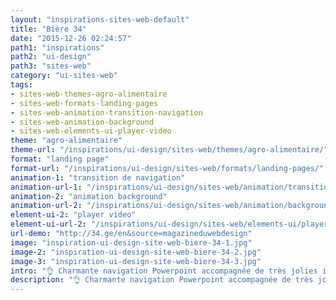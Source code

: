 ```yaml
---
layout: "inspirations-sites-web-default"
title: "Bière 34"
date: "2015-12-26 02:24:57"
path1: "inspirations"
path2: "ui-design"
path3: "sites-web"
category: "ui-sites-web"
tags:
- sites-web-themes-agro-alimentaire
- sites-web-formats-landing-pages
- sites-web-animation-transition-navigation
- sites-web-animation-background
- sites-web-elements-ui-player-video
theme: "agro-alimentaire"
theme-url: "/inspirations/ui-design/sites-web/themes/agro-alimentaire/"
format: "landing page"
format-url: "/inspirations/ui-design/sites-web/formats/landing-pages/"
animation-1: "transition de navigation"
animation-url-1: "/inspirations/ui-design/sites-web/animation/transition-navigation/"
animation-2: "animation background"
animation-url-2: "/inspirations/ui-design/sites-web/animation/background/"
element-ui-2: "player video"
element-ui-url-2: "/inspirations/ui-design/sites-web/elements-ui/player-video/"
url-demo: "http://34.ge/en&source=magazineduwebdesign"
image: "inspiration-ui-design-site-web-biere-34-1.jpg"
image-2: "inspiration-ui-design-site-web-biere-34-2.jpg"
image-3: "inspiration-ui-design-site-web-biere-34-3.jpg"
intro: "👌 Charmante navigation Powerpoint accompagnée de très jolies illustrations."
description: "👌 Charmante navigation Powerpoint accompagnée de très jolies illustrations."
---
```

